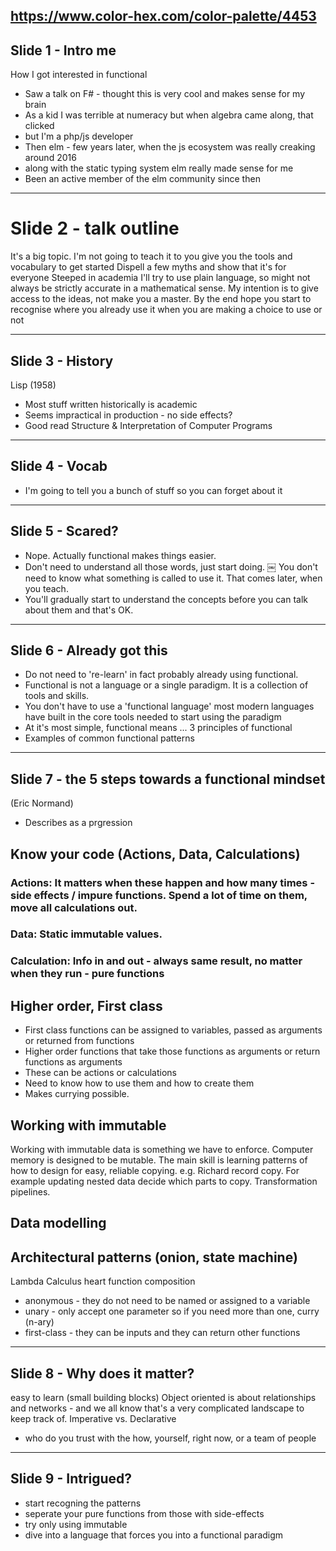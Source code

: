 https://www.color-hex.com/color-palette/4453
---
Slide 1 - Intro me
---

How I got interested in functional

- Saw a talk on F# - thought this is very cool and makes sense for my brain
- As a kid I was terrible at numeracy but when algebra came along, that clicked
- but I'm a php/js developer
- Then elm - few years later, when the js ecosystem was really creaking around 2016
- along with the static typing system elm really made sense for me
- Been an active member of the elm community since then


---
Slide 2 - talk outline
===

It's a big topic. I'm not going to teach it to you
 give you the tools and vocabulary to get started
 Dispell a few myths and show that it's for everyone
Steeped in academia
I'll try to use plain language, so might not always be strictly accurate in a mathematical sense. My intention is to give access to the ideas, not make you a master.
By the end hope you start to recognise
 where you already use it
 when you are making a choice to use or not

---
Slide 3 - History
---
Lisp (1958)

- Most stuff written historically is academic
- Seems impractical in production - no side effects?
- Good read Structure & Interpretation of Computer Programs

---
Slide 4 - Vocab
---

- I'm going to tell you a bunch of stuff so you can forget about it


---
Slide 5 - Scared?
---

- Nope. Actually functional makes things easier.
- Don't need to understand all those words, just start doing.
￼    You don't need to know what something is called to use it. That comes later, when you teach.
- You'll gradually start to understand the concepts before you can talk about them and that's OK.


---
Slide 6 - Already got this
---

- Do not need to 're-learn' in fact probably already using functional.
- Functional is not a language or a single paradigm. It is a collection of tools and skills.
- You don't have to use a 'functional language' most modern languages have built in the core tools needed to start using the paradigm
- At it's most simple, functional means ... 3 principles of functional
- Examples of common functional patterns


---
Slide 7 - the 5 steps towards a functional mindset
---
 (Eric Normand)
 - Describes as a prgression

## Know your code (Actions, Data, Calculations)
### Actions: It matters when these happen and how many times - side effects / impure functions. Spend a lot of time on them, move all calculations out.

### Data: Static immutable values.

### Calculation: Info in and out - always same result, no matter when they run - pure functions

## Higher order, First class
- First class functions can be assigned to variables, passed as arguments or returned from functions
- Higher order functions that take those functions as arguments or return functions as arguments
- These can be actions or calculations
- Need to know how to use them and how to create them
- Makes currying possible.


## Working with immutable
 Working with immutable data is something we have to enforce. Computer memory is designed to be mutable. The main skill is learning patterns of how to design for easy, reliable copying. e.g. Richard record copy. For example updating nested data decide which parts to copy. Transformation pipelines.


## Data modelling
## Architectural patterns (onion, state machine)

 Lambda Calculus heart function composition
  - anonymous - they do not need to be named or assigned to a variable
  - unary - only accept one parameter so if you need more than one, curry (n-ary)
  - first-class - they can be inputs and they can return other functions


---
Slide 8 - Why does it matter?
---
easy to learn (small building blocks)
Object oriented is about relationships and networks - and we all know that's a very complicated landscape to keep track of.
Imperative vs. Declarative
 - who do you trust with the how, yourself, right now, or a team of people


---
Slide 9 - Intrigued?
---

- start recogning the patterns
- seperate your pure functions from those with side-effects
- try only using immutable
- dive into a language that forces you into a functional paradigm

